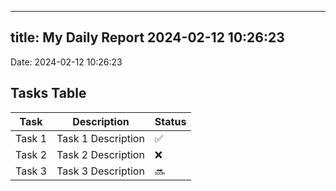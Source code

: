 
---
title: My Daily Report 2024-02-12 10:26:23
---

Date: 2024-02-12 10:26:23

## Tasks Table

| Task | Description | Status |
|------|-------------|--------|
| Task 1 | Task 1 Description | ✅ |
| Task 2 | Task 2 Description | ❌ |
| Task 3 | Task 3 Description | 🔜 |
